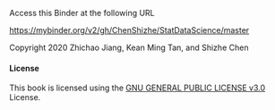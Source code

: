 Access this Binder at the following URL 


https://mybinder.org/v2/gh/ChenShizhe/StatDataScience/master


Copyright 2020 Zhichao Jiang, Kean Ming Tan, and Shizhe Chen

#### License

This book is licensed using the [GNU GENERAL PUBLIC LICENSE v3.0](https://www.gnu.org/licenses/gpl-3.0.en.html) License.
